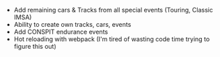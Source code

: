 
* Add remaining cars & Tracks from all special events (Touring, Classic IMSA)
* Ability to create own tracks, cars, events
* Add CONSPIT endurance events
* Hot reloading with webpack (I'm tired of wasting code time trying to figure this out)
